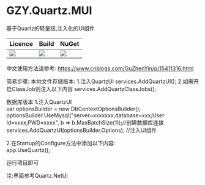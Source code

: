 # GZY.Quartz.MUI
基于Quartz的轻量级,注入化的UI组件

|Licence| Build | NuGet |
|--|--|--|
|![](https://svg.hamm.cn/badge.svg?key=Licence&value=MIT&color=e0861a)|![](https://svg.hamm.cn/badge.svg?key=.Netcore3.1&value=passing&color=45b97c)|[![](https://img.shields.io/nuget/dt/GZY.Quartz.MUI)](https://www.nuget.org/packages/GZY.Quartz.MUI)|

中文使用方法请参考:
https://www.cnblogs.com/GuZhenYin/p/15411316.html


简易步骤: 
本地文件存储版本:
1.注入QuartzUI
  services.AddQuartzUI();
2.如需开启ClassJob则注入以下内容
  services.AddQuartzClassJobs();
  
数据库版本 
1.注入QuartzUI  
var optionsBuilder = new DbContextOptionsBuilder<QuarzEFContext>();  
optionsBuilder.UseMysql("server=xxxxxxx;database=xxx;User Id=xxxx;PWD=xxxx", b => b.MaxBatchSize(1));//创建数据库连接  
services.AddQuartzUI(optionsBuilder.Options); //注入UI组件  

2.在Startup的Configure方法中添加以下内容:  
app.UseQuartz();  
  
  
运行项目即可   
  
    
   
  
  
注:界面参考Quartz.NetUI

